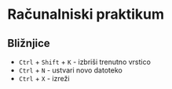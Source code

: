 # Računalniski praktikum

## Bližnjice

- `Ctrl` + `Shift` + `K` - izbriši trenutno vrstico
- `Ctrl` + `N` - ustvari novo datoteko
- `Ctrl` + `X` - izreži
